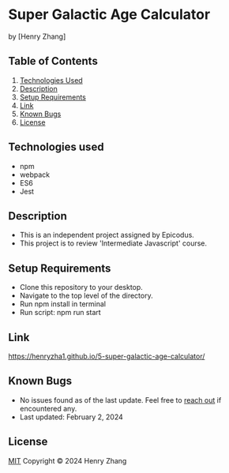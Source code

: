 # Super Galactic Age Calculator
by [Henry Zhang]

## Table of Contents

1. [Technologies Used](#technologies-used)
2. [Description](#description)
3. [Setup Requirements](#setup-requirements)
4. [Link](#link)
5. [Known Bugs](#known-bugs)
6. [License](#license)

## Technologies used
- npm
- webpack
- ES6
- Jest

## Description
- This is an independent project assigned by Epicodus. 
- This project is to review 'Intermediate Javascript' course. 

## Setup Requirements
* Clone this repository to your desktop.
* Navigate to the top level of the directory. 
* Run npm install in terminal
* Run script: npm run start

## Link
https://henryzha1.github.io/5-super-galactic-age-calculator/

## Known Bugs
- No issues found as of the last update. Feel free to [reach out](mailto:henz51111@gmail.com) if encountered any.
- Last updated: February 2, 2024

## License
[MIT](/LICENSE.txt)
Copyright © 2024 Henry Zhang
